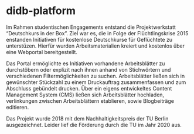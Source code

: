 # didb-platform

Im Rahmen studentischen Engagements entstand die Projektwerkstatt “Deutschkurs in der Box”. Ziel war es, die in Folge der Flüchtlingskrise 2015 enstanden Initiativen für kostenlose Deutschkurse für Geflüchtete zu unterstüzen. Hierfür wurden Arbeitsmaterialien kreiert und kostenlos über eine Webportal bereitgestellt.

Das Portal ermöglichte es Initiativen vorhandene Arbeitsblätter zu durchstöbern oder explizit nach ihnen anhand von Stichwörtern und verschiedenen Filtermöglichkeiten zu suchen. Arbeitsblätter ließen sich in gewünschter Stückzahl zu einem Druckauftrag zusammenfassen und zum Abschluss gebündelt drucken. Über ein eigens entwickeltes Content Management System (CMS) ließen sich Arbeitsblätter hochladen, verlinkungen zwischen Arbeitsblättern etablieren, sowie Blogbeiträge editieren.

Das Projekt wurde 2018 mit dem Nachhaltigkeitspreis der TU Berlin ausgezeichnet. Leider lief die Förderung durch die TU im Jahr 2020 aus.

